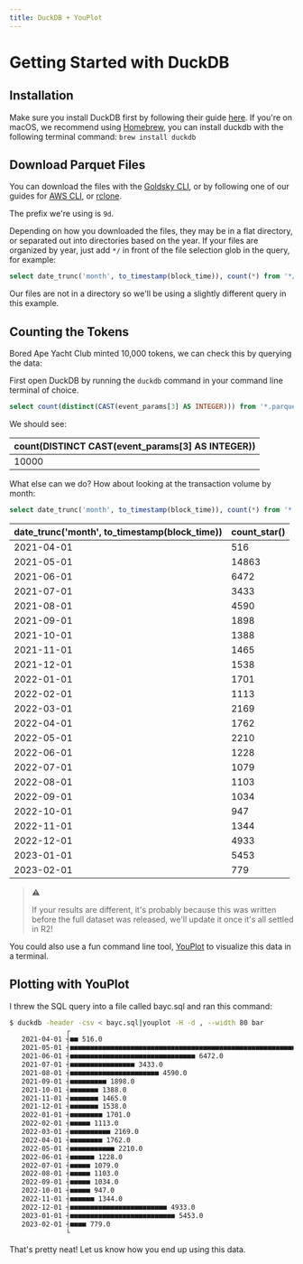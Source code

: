 ```yaml
---
title: DuckDB + YouPlot
---
```

# Getting Started with DuckDB

## Installation

Make sure you install DuckDB first by following their guide [here](https://duckdb.org/#quickinstall). If you're on macOS, we recommend using [Homebrew](https://docs.brew.sh/Installation), you can install duckdb with the following terminal command: `brew install duckdb`

## Download Parquet Files

You can download the files with the [Goldsky CLI](https://docs.goldsky.com), or by following one of our guides for [AWS CLI](../dataset/awscli.md), or [rclone](../dataset/rclone.md).

The prefix we're using is `9d`.

Depending on how you downloaded the files, they may be in a flat directory, or separated out into directories based on the year. If your files are organized by year, just add `*/` in front of the file selection glob in the query, for example:

```sql
select date_trunc('month', to_timestamp(block_time)), count(*) from '*/*.parquet' where lower(address) = '0xbc4ca0eda7647a8ab7c2061c2e118a18a936f13d' and event_signature = 'Transfer(address,address,uint256)' group by 1;
```

Our files are not in a directory so we'll be using a slightly different query in this example.

## Counting the Tokens

Bored Ape Yacht Club minted 10,000 tokens, we can check this by querying the data:

First open DuckDB by running the `duckdb` command in your command line terminal of choice.

```sql
select count(distinct(CAST(event_params[3] AS INTEGER))) from '*.parquet' where lower(address) = '0xbc4ca0eda7647a8ab7c2061c2e118a18a936f13d' and event_signature = 'Transfer(address,address,uint256)';
```

We should see:

| count(DISTINCT CAST(event_params[3] AS INTEGER)) |
|--------------------------------------------------|
| 10000                                            |

What else can we do? How about looking at the transaction volume by month:

```sql
select date_trunc('month', to_timestamp(block_time)), count(*) from '*.parquet' where lower(address) = '0xbc4ca0eda7647a8ab7c2061c2e118a18a936f13d' and event_signature = 'Transfer(address,address,uint256)' group by 1;
```

| date_trunc('month', to_timestamp(block_time)) | count_star() |
|-----------------------------------------------|--------------|
| 2021-04-01                                    | 516          |
| 2021-05-01                                    | 14863        |
| 2021-06-01                                    | 6472         |
| 2021-07-01                                    | 3433         |
| 2021-08-01                                    | 4590         |
| 2021-09-01                                    | 1898         |
| 2021-10-01                                    | 1388         |
| 2021-11-01                                    | 1465         |
| 2021-12-01                                    | 1538         |
| 2022-01-01                                    | 1701         |
| 2022-02-01                                    | 1113         |
| 2022-03-01                                    | 2169         |
| 2022-04-01                                    | 1762         |
| 2022-05-01                                    | 2210         |
| 2022-06-01                                    | 1228         |
| 2022-07-01                                    | 1079         |
| 2022-08-01                                    | 1103         |
| 2022-09-01                                    | 1034         |
| 2022-10-01                                    | 947          |
| 2022-11-01                                    | 1344         |
| 2022-12-01                                    | 4933         |
| 2023-01-01                                    | 5453         |
| 2023-02-01                                    | 779          |

> ⚠️
> 
> If your results are different, it's probably because this was written before the full dataset was released, we'll update it once it's all settled in R2!

You could also use a fun command line tool, [YouPlot](https://github.com/red-data-tools/YouPlot) to visualize this data in a terminal.

## Plotting with YouPlot

I threw the SQL query into a file called bayc.sql and ran this command:
```bash
$ duckdb -header -csv < bayc.sql|youplot -H -d , --width 80 bar
              ┌                                                                                ┐
   2021-04-01 ┤■■ 516.0
   2021-05-01 ┤■■■■■■■■■■■■■■■■■■■■■■■■■■■■■■■■■■■■■■■■■■■■■■■■■■■■■■■■■■■■■■■■■■■■■■■ 14863.0
   2021-06-01 ┤■■■■■■■■■■■■■■■■■■■■■■■■■■■■■■■ 6472.0
   2021-07-01 ┤■■■■■■■■■■■■■■■■ 3433.0
   2021-08-01 ┤■■■■■■■■■■■■■■■■■■■■■■ 4590.0
   2021-09-01 ┤■■■■■■■■■ 1898.0
   2021-10-01 ┤■■■■■■■ 1388.0
   2021-11-01 ┤■■■■■■■ 1465.0
   2021-12-01 ┤■■■■■■■ 1538.0
   2022-01-01 ┤■■■■■■■■ 1701.0
   2022-02-01 ┤■■■■■ 1113.0
   2022-03-01 ┤■■■■■■■■■■ 2169.0
   2022-04-01 ┤■■■■■■■■ 1762.0
   2022-05-01 ┤■■■■■■■■■■■ 2210.0
   2022-06-01 ┤■■■■■■ 1228.0
   2022-07-01 ┤■■■■■ 1079.0
   2022-08-01 ┤■■■■■ 1103.0
   2022-09-01 ┤■■■■■ 1034.0
   2022-10-01 ┤■■■■■ 947.0
   2022-11-01 ┤■■■■■■ 1344.0
   2022-12-01 ┤■■■■■■■■■■■■■■■■■■■■■■■■ 4933.0
   2023-01-01 ┤■■■■■■■■■■■■■■■■■■■■■■■■■■ 5453.0
   2023-02-01 ┤■■■■ 779.0
              └                                                                                ┘
```

That's pretty neat! Let us know how you end up using this data.

